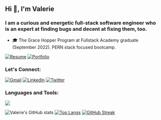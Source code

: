 
<h2 align="left">Hi 👋, I'm Valerie</h1>
<h3 align="left">I am a curious and energetic full-stack software engineer who is an expert at finding bugs and decent at fixing them, too.</h3>

 - 🎓 The Grace Hopper Program at Fullstack Academy graduate (September 2022). PERN stack focused bootcamp.

[![Resume](https://img.shields.io/badge/Resume-%23ED2B88.svg?style=for-the-badge&logoColor=fff)](https://www.cakeresume.com/valerie-jones)
[![Portfolio](https://img.shields.io/badge/Portfolio-54039A?style=for-the-badge&logo=GoogleChrome&logoColor=white)](https://vjones.dev/)

<h3 align="left">Let's Connect:</h3>

[![Gmail](https://img.shields.io/badge/Gmail-D14836?style=for-the-badge&logo=gmail&logoColor=white)](vjonesdev@gmail.com)
[![LinkedIn](https://img.shields.io/badge/LinkedIn-0077B5?style=for-the-badge&logo=linkedin&logoColor=white)](https://linkedin.com/in/valeriejones133)
[![Twitter](https://img.shields.io/badge/Twitter-1DA1F2?style=for-the-badge&logo=twitter&logoColor=white)](https://twitter.com/ValJonesDev)


<h3 align="left">Languages and Tools:</h3>
  <a href="https://skillicons.dev" rel="nofollow">
    <img src="https://camo.githubusercontent.com/15980f118ef12afdd72ab862ad087a49df6ad6d40c36ec645496fb8ae8364f8f/68747470733a2f2f736b696c6c69636f6e732e6465762f69636f6e733f693d6a732c72656163742c72656475782c6e6f64656a732c657870726573732c706f7374677265732c66697265626173652c68746d6c2c6373732c626f6f7473747261702c6865726f6b752c6769742c676974687562" data-canonical-src="https://skillicons.dev/icons?i=js,react,redux,nodejs,express,postgres,firebase,html,css,bootstrap,heroku,git,github" style="max-width: 100%;">
  </a>


<p dir='auto'>

![Valerie's GitHub stats](https://github-readme-stats.vercel.app/api?username=vljones133&theme=tokyonight&show_icons=true)
[![Top Langs](https://github-readme-stats.vercel.app/api/top-langs/?username=vljones133&theme=tokyonight&layout=compact)](https://github.com/vljones133/github-readme-stats)
[![GitHub Streak](https://streak-stats.demolab.com/?user=vljones133&theme=tokyonight)](https://git.io/streak-stats)

<p>
